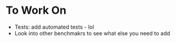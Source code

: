 # To Work On

 - Tests: add automated tests - lol
 - Look into other benchmakrs to see what else you need to add
